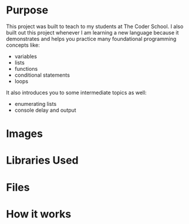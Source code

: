 # Purpose
This project was built to teach to my students at The Coder School. I also built out this project whenever I am learning a new language because it demonstrates and helps you practice many foundational programming concepts like:
- variables
- lists
- functions
- conditional statements
- loops

It also introduces you to some intermediate topics as well:
- enumerating lists
- console delay and output

# Images


# Libraries Used


# Files


# How it works

